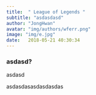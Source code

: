 ```yaml
---
title:  " League of Legends "
subtitle: "asdasdasd"
author: "JongHwan"
avatar: "img/authors/wferr.png"
image: "img/e.jpg"
date:   2018-05-21 40:30:34
---
```


### asdasd?

asdasd



asdasdasasdasdasdas
